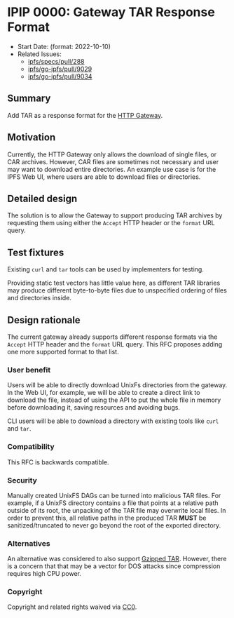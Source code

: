 # IPIP 0000: Gateway TAR Response Format

- Start Date: (format: 2022-10-10)
- Related Issues:
  - [ipfs/specs/pull/288](https://github.com/ipfs/specs/pull/288)
  - [ipfs/go-ipfs/pull/9029](https://github.com/ipfs/go-ipfs/pull/9029)
  - [ipfs/go-ipfs/pull/9034](https://github.com/ipfs/go-ipfs/pull/9034)

## Summary

Add TAR as a response format for the [HTTP Gateway](../http-gateways/).

## Motivation

Currently, the HTTP Gateway only allows the download of single files, or
CAR archives. However, CAR files are sometimes not necessary and user may
want to download entire directories. An example use case is for the IPFS
Web UI, where users are able to download files or directories.

## Detailed design

The solution is to allow the Gateway to support producing TAR archives
by requesting them using either the `Accept` HTTP header or the `format`
URL query.

## Test fixtures

Existing `curl` and `tar` tools can be used by implementers for testing.

Providing static test vectors has little value here, as different TAR libraries may produce
different byte-to-byte files due to unspecified ordering of files and directories inside.

## Design rationale

The current gateway already supports different response formats via the
`Accept` HTTP header and the `format` URL query. This RFC proposes adding
one more supported format to that list.

### User benefit

Users will be able to directly download UnixFs directories from the gateway. In the Web UI,
for example, we will be able to create a direct link to download the file, instead of using the
API to put the whole file in memory before downloading it, saving resources and avoiding bugs.

CLI users will be able to download a directory with existing tools like `curl` and `tar`.

### Compatibility

This RFC is backwards compatible.

### Security

Manually created UnixFS DAGs can be turned into malicious TAR files. For example,
if a UnixFS directory contains a file that points at a relative path outside of
its root, the unpacking of the TAR file may overwrite local files. In order to prevent
this, all relative paths in the produced TAR **MUST** be sanitized/truncated to never
go beyond the root of the exported directory.

### Alternatives

An alternative was considered to also support [Gzipped TAR](https://github.com/ipfs/go-ipfs/pull/9034).
However, there is a concern that that may be a vector for DOS attacks since compression requires
high CPU power.

### Copyright

Copyright and related rights waived via [CC0](https://creativecommons.org/publicdomain/zero/1.0/).